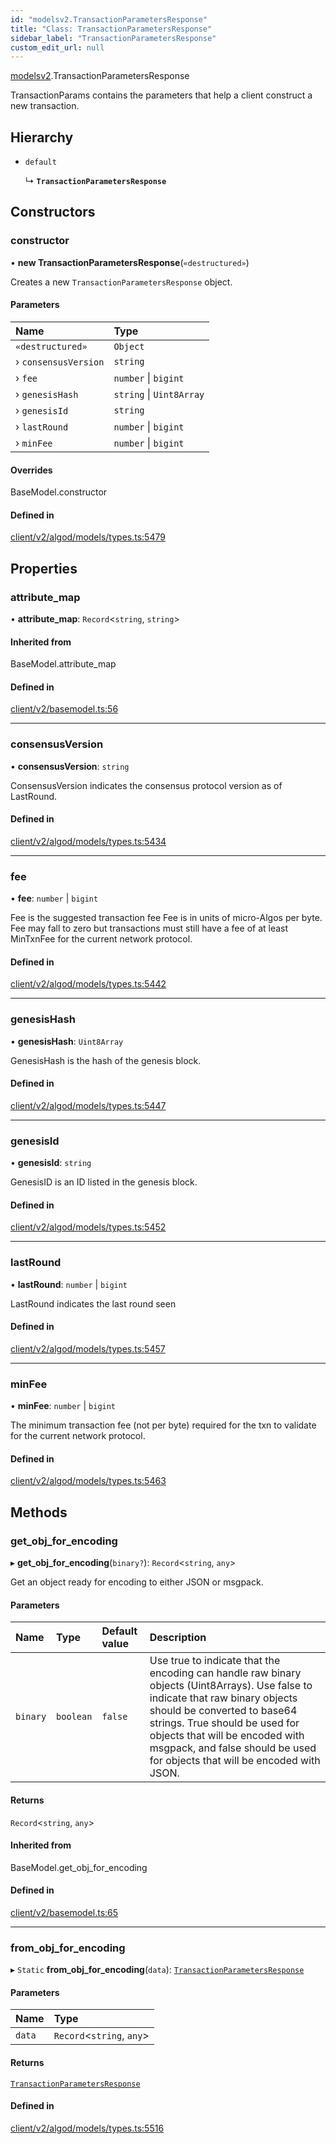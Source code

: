 ```yaml
---
id: "modelsv2.TransactionParametersResponse"
title: "Class: TransactionParametersResponse"
sidebar_label: "TransactionParametersResponse"
custom_edit_url: null
---
```


[modelsv2](../namespaces/modelsv2.md).TransactionParametersResponse

TransactionParams contains the parameters that help a client construct a new
transaction.

## Hierarchy

- `default`

  ↳ **`TransactionParametersResponse`**

## Constructors

### constructor

• **new TransactionParametersResponse**(`«destructured»`)

Creates a new `TransactionParametersResponse` object.

#### Parameters

| Name | Type |
| :------ | :------ |
| `«destructured»` | `Object` |
| › `consensusVersion` | `string` |
| › `fee` | `number` \| `bigint` |
| › `genesisHash` | `string` \| `Uint8Array` |
| › `genesisId` | `string` |
| › `lastRound` | `number` \| `bigint` |
| › `minFee` | `number` \| `bigint` |

#### Overrides

BaseModel.constructor

#### Defined in

[client/v2/algod/models/types.ts:5479](https://github.com/joe-p/js-algorand-sdk/blob/6a3021f/src/client/v2/algod/models/types.ts#L5479)

## Properties

### attribute\_map

• **attribute\_map**: `Record`<`string`, `string`\>

#### Inherited from

BaseModel.attribute\_map

#### Defined in

[client/v2/basemodel.ts:56](https://github.com/joe-p/js-algorand-sdk/blob/6a3021f/src/client/v2/basemodel.ts#L56)

___

### consensusVersion

• **consensusVersion**: `string`

ConsensusVersion indicates the consensus protocol version
as of LastRound.

#### Defined in

[client/v2/algod/models/types.ts:5434](https://github.com/joe-p/js-algorand-sdk/blob/6a3021f/src/client/v2/algod/models/types.ts#L5434)

___

### fee

• **fee**: `number` \| `bigint`

Fee is the suggested transaction fee
Fee is in units of micro-Algos per byte.
Fee may fall to zero but transactions must still have a fee of
at least MinTxnFee for the current network protocol.

#### Defined in

[client/v2/algod/models/types.ts:5442](https://github.com/joe-p/js-algorand-sdk/blob/6a3021f/src/client/v2/algod/models/types.ts#L5442)

___

### genesisHash

• **genesisHash**: `Uint8Array`

GenesisHash is the hash of the genesis block.

#### Defined in

[client/v2/algod/models/types.ts:5447](https://github.com/joe-p/js-algorand-sdk/blob/6a3021f/src/client/v2/algod/models/types.ts#L5447)

___

### genesisId

• **genesisId**: `string`

GenesisID is an ID listed in the genesis block.

#### Defined in

[client/v2/algod/models/types.ts:5452](https://github.com/joe-p/js-algorand-sdk/blob/6a3021f/src/client/v2/algod/models/types.ts#L5452)

___

### lastRound

• **lastRound**: `number` \| `bigint`

LastRound indicates the last round seen

#### Defined in

[client/v2/algod/models/types.ts:5457](https://github.com/joe-p/js-algorand-sdk/blob/6a3021f/src/client/v2/algod/models/types.ts#L5457)

___

### minFee

• **minFee**: `number` \| `bigint`

The minimum transaction fee (not per byte) required for the
txn to validate for the current network protocol.

#### Defined in

[client/v2/algod/models/types.ts:5463](https://github.com/joe-p/js-algorand-sdk/blob/6a3021f/src/client/v2/algod/models/types.ts#L5463)

## Methods

### get\_obj\_for\_encoding

▸ **get_obj_for_encoding**(`binary?`): `Record`<`string`, `any`\>

Get an object ready for encoding to either JSON or msgpack.

#### Parameters

| Name | Type | Default value | Description |
| :------ | :------ | :------ | :------ |
| `binary` | `boolean` | `false` | Use true to indicate that the encoding can handle raw binary objects (Uint8Arrays). Use false to indicate that raw binary objects should be converted to base64 strings. True should be used for objects that will be encoded with msgpack, and false should be used for objects that will be encoded with JSON. |

#### Returns

`Record`<`string`, `any`\>

#### Inherited from

BaseModel.get\_obj\_for\_encoding

#### Defined in

[client/v2/basemodel.ts:65](https://github.com/joe-p/js-algorand-sdk/blob/6a3021f/src/client/v2/basemodel.ts#L65)

___

### from\_obj\_for\_encoding

▸ `Static` **from_obj_for_encoding**(`data`): [`TransactionParametersResponse`](modelsv2.TransactionParametersResponse.md)

#### Parameters

| Name | Type |
| :------ | :------ |
| `data` | `Record`<`string`, `any`\> |

#### Returns

[`TransactionParametersResponse`](modelsv2.TransactionParametersResponse.md)

#### Defined in

[client/v2/algod/models/types.ts:5516](https://github.com/joe-p/js-algorand-sdk/blob/6a3021f/src/client/v2/algod/models/types.ts#L5516)
